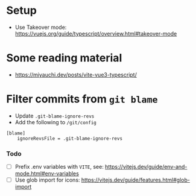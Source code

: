 # Setup

- Use Takeover mode: https://vuejs.org/guide/typescript/overview.html#takeover-mode

# Some reading material

- https://miyauchi.dev/posts/vite-vue3-typescript/

# Filter commits from `git blame`

- Update `.git-blame-ignore-revs`
- Add the following to `/git/config`

```
[blame]
	ignoreRevsFile = .git-blame-ignore-revs
```

### Todo

- [ ] Prefix .env variables with `VITE`, see: https://vitejs.dev/guide/env-and-mode.html#env-variables
- [ ] Use glob import for icons: https://vitejs.dev/guide/features.html#glob-import
